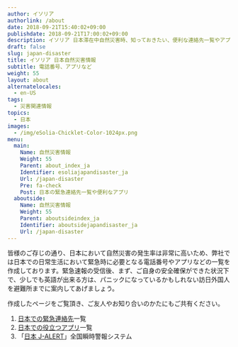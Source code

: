 ```yaml
---
author: イソリア
authorlink: /about
date: 2018-09-21T15:40:02+09:00
publishdate: 2018-09-21T17:00:02+09:00
description: イソリア 日本滞在中自然災害時、知っておきたい、便利な連絡先一覧やアプリなど
draft: false
slug: japan-disaster
title: イソリア 日本自然災害情報
subtitle: 電話番号、アプリなど
weight: 55
layout: about
alternatelocales:
  - en-US
tags:
  - 災害関連情報
topics:
  - 日本
images:
  - /img/eSolia-Chicklet-Color-1024px.png
menu:
  main:
    Name: 自然災害情報
    Weight: 55
    Parent: about_index_ja
    Identifier: esoliajapandisaster_ja
    Url: /japan-disaster
    Pre: fa-check
    Post: 日本の緊急連絡先一覧や便利なアプリ
  aboutside:
    Name: 自然災害情報
    Weight: 55
    Parent: aboutsideindex_ja
    Identifier: aboutsidejapandisaster_ja
    Url: /japan-disaster
---
```


皆様のご存じの通り、日本において自然災害の発生率は非常に高いため、弊社では日本での日常生活において緊急時に必要となる電話番号やアプリなどの一覧を作成しております。緊急速報の受信後、まず、ご自身の安全確保ができた状況下で、少しでも英語が出来る方は、パニックになっているかもしれない訪日外国人を避難所までに案内してあげましょう。

作成したページをご覧頂き、ご友人やお知り合いのかたにもご共有ください。

1. [日本での緊急連絡先](/japan-contacts/)一覧
2. [日本での役立つアプリ](/japan-apps/)一覧
3. 「[日本 J-ALERT](/japan-emergency-broadcast-system-j-alert/)」全国瞬時警報システム  
